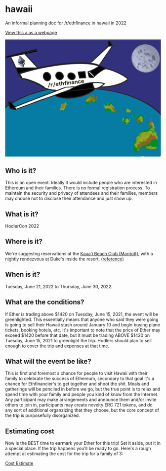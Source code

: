 # hawaii
An informal planning doc for /r/ethfinance in hawaii in 2022

[View this a as a webpage](https://superphiz.github.io/hawaii/)

![Hodlercon 2022](/ethfinance.jpg)

## Who is it?

This is an open event. Ideally it would include people who are interested in Ethereum and their families. There is no formal registration process. To maintain the security and privacy of attendees and their families, members may choose not to disclose their attendance and just show up.

## What is it?

HodlerCon 2022

## Where is it?

We're suggestng reservations at the [Kaua'i Beach Club (Marriott)](https://www.marriott.com/hotels/travel/lihka-marriotts-kauai-beach-club/), with a nightly rendezvous at Duke's inside the resort. ([reference](https://www.reddit.com/r/ethfinance/comments/f3o0t8/daily_general_discussion_february_14_2020/fhnvcf6/))

## When is it?

Tuesday, June 21, 2022 to Thursday, June 30, 2022.

## What are the conditions?

If Ether is trading above $1420 on Tuesday, June 15, 2021, the event will be greenlighted. This essentially means that anyone who said they were going is going to sell their Hawaii stash around January 10 and begin buying plane tickets, booking hotels, etc. It's important to note that the price of Ether may exceed $1420 before that date, but it must be trading ABOVE $1420 on Tuesday, June 15, 2021 to greenlight the trip. Hodlers should plan to sell enough to cover the trip and expenses at that time.

## What will the event be like?

This is first and foremost a chance for people to visit Hawaii with their family to celebrate the success of Ethereum, secondary to that goal it's a chance for Ethfinancier's to get together and shoot the shit. Meals and gatherings will be penciled in before we go, but the true point is to relax and spend time with your family and people you kind of know from the Internet. Any participant may make arrangements and announce them and/or invite others to join in, participants may create novelty ERC 721 tokens, and do any sort of additional organzizing that they choose, but the core concept of the trip is purposefully disorganized.

## Estimating cost

Now is the BEST time to earmark your Ether for this trip! Set it aside, put it in a special place. If the trip happens you'll be ready to go. Here's a rough attempt at estimating the cost for the trip for a family of 3:

[Cost Estimate](https://superphiz.github.io/hawaii/cost_estimate)
